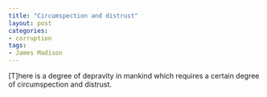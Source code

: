 ```yaml
---
title: "Circumspection and distrust"
layout: post
categories:
- corruption
tags:
- James Madison
---
```


\[T\]here is a degree of depravity in mankind which requires a certain degree of circumspection and distrust.

